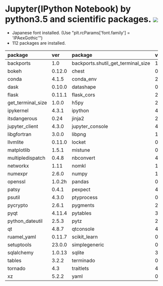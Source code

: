Jupyter(IPython Notebook) by python3.5 and scientific packages. [![](https://badge.imagelayers.io/tsutomu7/jupyter:latest.svg)](https://imagelayers.io/?images=tsutomu7/jupyter:latest)
======

- Japanese font installed. (Use "plt.rcParams['font.family'] = 'IPAexGothic'")
- 112 packages are installed.

package|ver|package|ver|package|ver|package|ver
:--|:--|:--|:--|:--|:--|:--|:--
backports|1.0|backports.shutil_get_terminal_size|1.0.0|blaze|0.10.1|blist|1.3.6
bokeh|0.12.0|chest|0.2.3|click|6.6|cloudpickle|0.2.1
conda|4.1.5|conda_env|2.5.1|cycler|0.10.0|cytoolz|0.8.0
dask|0.10.0|datashape|0.5.2|decorator|4.0.10|entrypoints|0.2.2
flask|0.11.1|flask_cors|2.1.2|fontconfig|2.11.1|freetype|2.5.5
get_terminal_size|1.0.0|h5py|2.6.0|hdf5|1.8.16|heapdict|1.0.0
ipykernel|4.3.1|ipython|4.2.0|ipython_genutils|0.1.0|ipywidgets|4.1.1
itsdangerous|0.24|jinja2|2.8|jsonschema|2.5.1|jupyter|1.0.0
jupyter_client|4.3.0|jupyter_console|4.1.1|jupyter_core|4.1.0|jupyter_nbextensions_configurator|0.1.1
libgfortran|3.0.0|libpng|1.6.22|libsodium|1.0.10|libxml2|2.9.2
llvmlite|0.11.0|locket|0.2.0|markdown|2.6.6|markupsafe|0.23
matplotlib|1.5.1|mistune|0.7.2|more_itertools|2.2|mpmath|0.19
multipledispatch|0.4.8|nbconvert|4.2.0|nbformat|4.0.1|ncurses|5.9
networkx|1.11|nomkl|1.0|notebook|4.2.1|numba|0.26.0
numexpr|2.6.0|numpy|1.11.1|odo|0.5.0|openblas|0.2.14
openssl|1.0.2h|pandas|0.18.1|partd|0.3.4|path.py|8.2.1
patsy|0.4.1|pexpect|4.0.1|pickleshare|0.7.2|pip|8.1.2
psutil|4.3.0|ptyprocess|0.5.1|pulp|1.6.1|pycosat|0.6.1
pycrypto|2.6.1|pygments|2.1.3|pyjade|4.0.0|pyparsing|2.1.4
pyqt|4.11.4|pytables|3.2.2|python|3.5.1|python_contrib_nbextensions|alpha
python_dateutil|2.5.3|pytz|2016.4|pyyaml|3.11|pyzmq|15.2.0
qt|4.8.7|qtconsole|4.2.1|readline|6.2|requests|2.10.0
ruamel_yaml|0.11.7|scikit_learn|0.17.1|scipy|0.17.1|seaborn|0.7.0
setuptools|23.0.0|simplegeneric|0.8.1|sip|4.16.9|six|1.10.0
sqlalchemy|1.0.13|sqlite|3.13.0|statsmodels|0.6.1|sympy|1.0
tables|3.2.2|terminado|0.6|tk|8.5.18|toolz|0.8.0
tornado|4.3|traitlets|4.2.1|werkzeug|0.11.10|wheel|0.29.0
xz|5.2.2|yaml|0.1.6|zeromq|4.1.4|zlib|1.2.8
